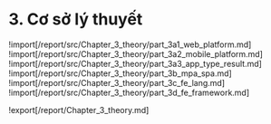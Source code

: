 # **3. Cơ sở lý thuyết**

<div style="page-break-after: always;"></div>

!import[/report/src/Chapter_3_theory/part_3a1_web_platform.md]
!import[/report/src/Chapter_3_theory/part_3a2_mobile_platform.md]
!import[/report/src/Chapter_3_theory/part_3a3_app_type_result.md]
!import[/report/src/Chapter_3_theory/part_3b_mpa_spa.md]
!import[/report/src/Chapter_3_theory/part_3c_fe_lang.md]
!import[/report/src/Chapter_3_theory/part_3d_fe_framework.md]

!export[/report/Chapter_3_theory.md]
